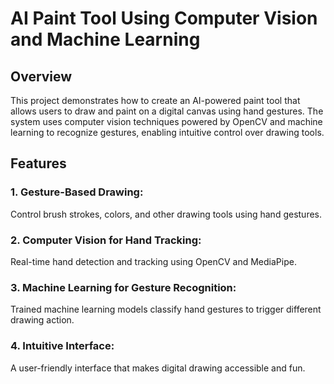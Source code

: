 <h1>AI Paint Tool Using Computer Vision and Machine Learning</h1>

<h2>Overview</h2>
This project demonstrates how to create an AI-powered paint tool that allows users to draw and paint on a digital canvas using hand gestures. The system uses computer vision techniques powered by OpenCV and machine learning to recognize gestures, enabling intuitive control over drawing tools.

<h2>Features</h2>
<h3>1. Gesture-Based Drawing:</h3> Control brush strokes, colors, and other drawing tools using hand gestures.
<h3>2. Computer Vision for Hand Tracking:</h3> Real-time hand detection and tracking using OpenCV and MediaPipe.
<h3>3. Machine Learning for Gesture Recognition:</h3> Trained machine learning models classify hand gestures to trigger different drawing action.
<h3>4. Intuitive Interface:</h3> A user-friendly interface that makes digital drawing accessible and fun.
